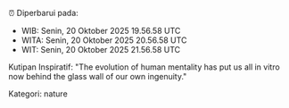 ⏰ Diperbarui pada:
- WIB: Senin, 20 Oktober 2025 19.56.58 UTC
- WITA: Senin, 20 Oktober 2025 20.56.58 UTC
- WIT: Senin, 20 Oktober 2025 21.56.58 UTC

Kutipan Inspiratif:
"The evolution of human mentality has put us all in vitro now behind the glass wall of our own ingenuity."


Kategori: nature

